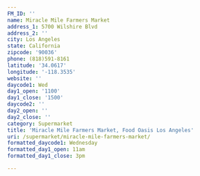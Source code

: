 ```yaml
---
FM_ID: ''
name: Miracle Mile Farmers Market
address_1: 5700 Wilshire Blvd
address_2: ''
city: Los Angeles
state: California
zipcode: '90036'
phone: (818)591-8161
latitude: '34.0617'
longitude: '-118.3535'
website: ''
daycode1: Wed
day1_open: '1100'
day1_close: '1500'
daycode2: ''
day2_open: ''
day2_close: ''
category: Supermarket
title: 'Miracle Mile Farmers Market, Food Oasis Los Angeles'
uri: /supermarket/miracle-mile-farmers-market/
formatted_daycode1: Wednesday
formatted_day1_open: 11am
formatted_day1_close: 3pm

---
```

